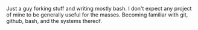 Just a guy forking stuff and writing mostly bash. I don't expect any project of mine to be generally useful for the masses. 
Becoming familiar with git, github, bash, and the systems thereof. 
